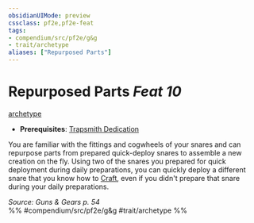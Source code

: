 ```yaml
---
obsidianUIMode: preview
cssclass: pf2e,pf2e-feat
tags:
- compendium/src/pf2e/g&g
- trait/archetype
aliases: ["Repurposed Parts"]
---
```

# Repurposed Parts  *Feat 10*  
[archetype](archetype.md "Archetype Feat Trait")  

- **Prerequisites**: [Trapsmith Dedication](trapsmith-dedication-g-g.md)

You are familiar with the fittings and cogwheels of your snares and can repurpose parts from prepared quick-deploy snares to assemble a new creation on the fly. Using two of the snares you prepared for quick deployment during daily preparations, you can quickly deploy a different snare that you know how to [Craft](craft.md), even if you didn't prepare that snare during your daily preparations.

*Source: Guns & Gears p. 54*  
%% #compendium/src/pf2e/g&g #trait/archetype %%